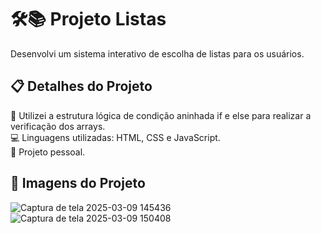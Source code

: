 <h1 align="left">🛠📚 Projeto Listas</h1>

<p align="left">Desenvolvi um sistema interativo de escolha de listas para os usuários.</p>

<h2 align="left">📋 Detalhes do Projeto</h2>

<p align="left"> 🔁 Utilizei a estrutura lógica de condição aninhada if e else para realizar a verificação dos arrays.<br> 
💻 Linguagens utilizadas: HTML, CSS e JavaScript.<br> 📖 Projeto pessoal. </p>

<h2 align="left">📸 Imagens do Projeto</h2>

![Captura de tela 2025-03-09 145436](https://github.com/user-attachments/assets/fd127cb7-b358-4652-8b34-ac09db27a891)
![Captura de tela 2025-03-09 150408](https://github.com/user-attachments/assets/18d3a983-aed8-4be3-8195-a57404eeb109)
